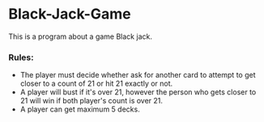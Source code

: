 # Black-Jack-Game
This is a program about a game Black jack.

### Rules:

* The player must decide whether ask for another card to attempt to get closer to a count of 21 or hit 21 exactly or not.
* A player will bust if it's over 21, however the person who gets closer to 21 will win if both player's count is over 21.
* A player can get maximum 5 decks.
